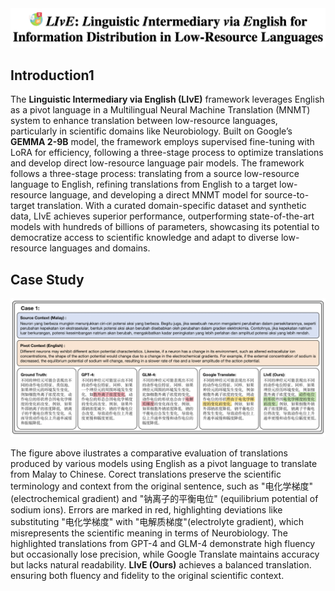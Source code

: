 

<img src="figure/title.png" style="zoom:67%;" />





## Introduction1

The **Linguistic Intermediary via English (LIvE)** framework leverages English as a pivot language in a Multilingual Neural Machine Translation (MNMT) system to enhance translation between low-resource languages, particularly in scientific domains like Neurobiology. Built on Google’s **GEMMA 2-9B** model, the framework employs supervised fine-tuning with LoRA for efficiency, following a three-stage process to optimize translations and develop direct low-resource language pair models. The framework follows a three-stage process: translating from a source low-resource language to English, refining translations from English to a target low-resource language, and developing a direct MNMT model for source-to-target translation.  With a curated domain-specific dataset and synthetic data, LIvE achieves superior performance, outperforming state-of-the-art models with hundreds of billions of parameters, showcasing its potential to democratize access to scientific knowledge and adapt to diverse low-resource languages and domains.



## Case Study

<img src="figure/case1.png" style="zoom:67%;" />

The figure above ilustrates a comparative evaluation of translations produced by various models using English as a pivot language to translate from Malay to Chinese. Corect translations preserve the scientific terminology and context from the original sentence, such as "电化学梯度" (electrochemical gradient) and "钠离子的平衡电位" (equilibrium potential of sodium ions). Errors are marked in red, highlighting deviations like substituting "电化学梯度" with "电解质梯度"(electrolyte gradient), which misrepresents the scientific meaning in terms of Neurobiology. The highlighted translations from GPT-4 and GLM-4 demonstrate high fluency but occasionally lose precision, while Google Translate maintains accuracy but lacks natural readability. **LIvE (Ours)** achieves a balanced translation. ensuring both fluency and fidelity to the original scientific context.
